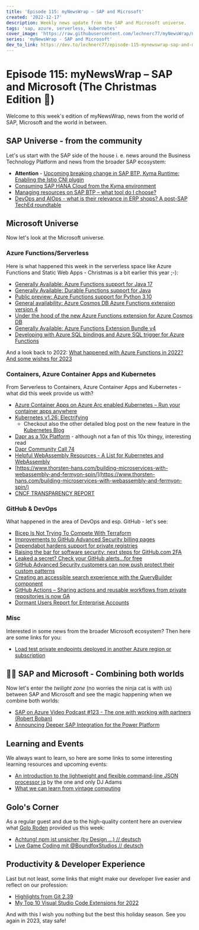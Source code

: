 ```yaml
---
title: 'Episode 115: myNewsWrap – SAP and Microsoft'
created: '2022-12-17'
description: Weekly news update from the SAP and Microsoft universe.
tags: 'sap, azure, serverless, kubernetes'
cover_image: 'https://raw.githubusercontent.com/lechnerc77/myNewsWrap/main/episodes/cover-images/episode115small.png'
series: 'myNewsWrap - SAP and Microsoft'
dev_to_link: https://dev.to/lechnerc77/episode-115-mynewswrap-sap-and-microsoft-37l6
---
```


# Episode 115: myNewsWrap – SAP and Microsoft (The Christmas Edition 🎄)

Welcome to this week's edition of myNewsWrap, news from the world of SAP, Microsoft and the world in between.

## SAP Universe - from the community

Let's us start with the SAP side of the house i. e. news around the Business Technology Platform and news from the broader SAP ecosystem:

* **Attention** - [Upcoming breaking change in SAP BTP, Kyma Runtime: Enabling the Istio CNI plugin](https://blogs.sap.com/2022/12/14/upcoming-breaking-change-in-sap-btp-kyma-runtime-enabling-the-istio-cni-plugin/)
* [Consuming SAP HANA Cloud from the Kyma environment](https://blogs.sap.com/2022/12/15/consuming-sap-hana-cloud-from-the-kyma-environment/)
* [Managing resources on SAP BTP – what tool do I choose?](https://blogs.sap.com/2022/12/12/managing-resources-on-sap-btp-what-tool-do-i-choose/)
* [DevOps and AIOps - what is their relevance in ERP shops? A post-SAP TechEd roundtable](https://jonerp.podbean.com/e/devops-and-aiops-what-is-their-relevance-in-erp-shops-a-post-sap-teched-roundtable/)

## Microsoft Universe

Now let's look at the Microsoft universe.

### Azure Functions/Serverless

Here is what happened this week in the serverless space like Azure Functions and Static Web Apps - Christmas is a bit earlier this year ;-):

* [Generally Available: Azure Functions support for Java 17](https://azure.microsoft.com/updates/generally-available-azure-functions-support-for-java-17/?WT.mc_id=AZ-MVP-5004195)
* [Generally Available: Durable Functions support for Java](https://azure.microsoft.com/updates/generally-available-durable-functions-support-for-java/?WT.mc_id=AZ-MVP-5004195)
* [Public preview: Azure Functions support for Python 3.10](https://azure.microsoft.com/updates/public-preview-azure-functions-support-for-python-310-2/?WT.mc_id=AZ-MVP-5004195)
* [General availability: Azure Cosmos DB Azure Functions extension version 4](https://azure.microsoft.com/updates/general-availability-azure-cosmos-db-azure-functions-extension-version-4/?WT.mc_id=AZ-MVP-5004195)
* [Under the hood of the new Azure Functions extension for Azure Cosmos DB](https://devblogs.microsoft.com/cosmosdb/under-the-hood-of-the-new-azure-functions-extension-for-azure-cosmos-db/?WT.mc_id=AZ-MVP-5004195)
* [Generally Available: Azure Functions Extension Bundle v4](https://azure.microsoft.com/updates/generally-available-azure-functions-extension-bundle-v4/?WT.mc_id=AZ-MVP-5004195)
* [Developing with Azure SQL bindings and Azure SQL trigger for Azure Functions](https://devblogs.microsoft.com/azure-sql/developing-with-azure-sql-bindings-and-azure-sql-trigger-for-azure-functions/?WT.mc_id=AZ-MVP-5004195)

And a look back to 2022: [What happened with Azure Functions in 2022? And some wishes for 2023](https://dev.to/lechnerc77/-what-happened-with-azure-functions-in-2022-and-some-wishes-for-2023-e00)

### Containers, Azure Container Apps and Kubernetes

From Serverless to Containers, Azure Container Apps and Kubernetes - what did this week provide us with?

* [Azure Container Apps on Azure Arc enabled Kubernetes – Run your container apps anywhere](https://techcommunity.microsoft.com/t5/apps-on-azure-blog/azure-container-apps-on-azure-arc-enabled-kubernetes-run-your/ba-p/3684148/?WT.mc_id=AZ-MVP-5004195)
* [Kubernetes v1.26: Electrifying](https://kubernetes.io/blog/2022/12/09/kubernetes-v1-26-release/)
  * Checkout also the other detailed blog post on the new feature in the [Kubernetes Blog](https://kubernetes.io/blog/2022/12/15/dynamic-resource-allocation/)
* [Dapr as a 10x Platform](https://www.diagrid.io/blog/dapr-as-a-10x-platform) - although not a fan of this 10x thingy, interesting read
* [Dapr Community Call 74](https://youtu.be/EcE6IGuX9L8)
* [Helpful WebAssembly Resources - A List for Kubernetes and WebAssembly](https://deislabs.io/posts/helpful-webassembly-resources/)  
* [https://www.thorsten-hans.com/building-microservices-with-webassembly-and-fermyon-spin/](https://www.thorsten-hans.com/building-microservices-with-webassembly-and-fermyon-spin/)
* [CNCF TRANSPARENCY REPORT](https://www.cncf.io/reports/kubecon-cloudnativecon-north-america-2022-transparency-report/)

### GitHub & DevOps

What happened in the area of DevOps and esp. GitHub - let's see:

* [Bicep Is Not Trying To Compete With Terraform](https://samcogan.com/bicep-is-not-trying-to-compete-with-terraform/)
* [Improvements to GitHub Advanced Security billing pages](https://github.blog/changelog/2022-12-09-improvements-to-github-advanced-security-billing-pages/)
* [Dependabot hardens support for private registries](https://github.blog/changelog/2022-12-13-dependabot-hardens-support-for-private-registries/)
* [Raising the bar for software security: next steps for GitHub.com 2FA](https://github.blog/2022-12-14-raising-the-bar-for-software-security-next-steps-for-github-com-2fa/)
* [Leaked a secret? Check your GitHub alerts…for free](https://github.blog/2022-12-15-leaked-a-secret-check-your-github-alerts-for-free/)
* [GitHub Advanced Security customers can now push protect their custom patterns](https://github.blog/2022-12-15-github-advanced-security-customers-can-now-push-protect-their-custom-patterns/)
* [Creating an accessible search experience with the QueryBuilder component](https://github.blog/2022-12-13-creating-an-accessible-search-experience-with-the-querybuilder-component/)
* [GitHub Actions – Sharing actions and reusable workflows from private repositories is now GA](https://github.blog/changelog/2022-12-14-github-actions-sharing-actions-and-reusable-workflows-from-private-repositories-is-now-ga/)
* [Dormant Users Report for Enterprise Accounts](https://github.blog/changelog/2022-12-14-dormant-users-report-for-enterprise-accounts/)

### Misc

Interested in some news from the broader Microsoft ecosystem? Then here are some links for you:

* [Load test private endpoints deployed in another Azure region or subscription](https://techcommunity.microsoft.com/t5/apps-on-azure-blog/load-test-private-endpoints-deployed-in-another-azure-region-or/ba-p/3693277/?WT.mc_id=AZ-MVP-5004195)

## 🐱‍👤 SAP and Microsoft - Combining both worlds

Now let's enter the _twilight zone_ (no worries the ninja cat is with us) between SAP and Microsoft and see the magic happening when we combine both worlds:

* [SAP on Azure Video Podcast #123 - The one with working with partners (Robert Boban)](https://youtu.be/lfAYAVuepNk)
* [Announcing Deeper SAP Integration for the Power Platform](https://powerautomate.microsoft.com/blog/announcing-deeper-sap-integration-for-the-power-platform/)

## Learning and Events

We always want to learn, so here are some links to some interesting learning resources and upcoming events:

* [An introduction to the lightweight and flexible command-line JSON processor jq](https://youtu.be/AFr-27GnKbY) by the one and only DJ Adams
* [What we can learn from vintage computing](https://github.com/readme/featured/vintage-computing)

## Golo's Corner

As a regular guest and due to the high-quality content here an overview what [Golo Roden](https://twitter.com/goloroden) provided us this week:

* [Achtung! npm ist unsicher (by Design …) // deutsch](https://youtu.be/CUjz5PhC9I0)
* [Live Game Coding mit @BoundfoxStudios // deutsch](https://youtu.be/hzakFU-tcFc)

## Productivity & Developer Experience

Last but not least, some links that might make our developer live easier and reflect on our profession:

* [Highlights from Git 2.39](https://github.blog/2022-12-12-highlights-from-git-2-39/)
* [My Top 10 Visual Studio Code Extensions for 2022](https://www.blueboxes.co.uk/my-top-10-visual-studio-code-extensions-for-2022)

And with this I wish you nothing but the best this holiday season. See you again in 2023, stay safe! 
